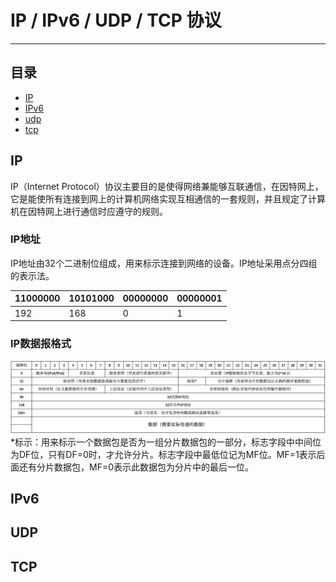 IP / IPv6 / UDP / TCP 协议
==========================

****
## 目录
* [IP](#IP)
* [IPv6](#IPv6)
* [udp](#udp)
* [tcp](#tcp)

IP
--------
IP（Internet Protocol）协议主要目的是使得网络兼能够互联通信，在因特网上，它是能使所有连接到网上的计算机网络实现互相通信的一套规则，并且规定了计算机在因特网上进行通信时应遵守的规则。

### IP地址
IP地址由32个二进制位组成，用来标示连接到网络的设备。IP地址采用点分四组的表示法。

| 11000000 | 10101000 | 00000000 | 00000001 |
| -------- | -------- | -------- | -------- |
|   192    |    168   |     0    |     1    |

### IP数据报格式
![](/images/IP.png "IP数据报格式")
*标示：用来标示一个数据包是否为一组分片数据包的一部分，标志字段中中间位为DF位，只有DF=0时，才允许分片。标志字段中最低位记为MF位。MF=1表示后面还有分片数据包，MF=0表示此数据包为分片中的最后一位。


IPv6
--------


UDP
--------



TCP
--------
